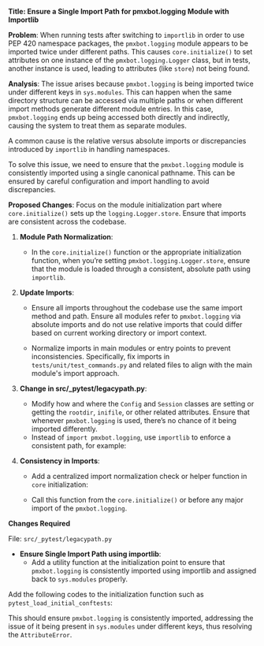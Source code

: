 **Title: Ensure a Single Import Path for pmxbot.logging Module with Importlib**

**Problem**: 
When running tests after switching to `importlib` in order to use PEP 420 namespace packages, the `pmxbot.logging` module appears to be imported twice under different paths. This causes `core.initialize()` to set attributes on one instance of the `pmxbot.logging.Logger` class, but in tests, another instance is used, leading to attributes (like `store`) not being found.

**Analysis**:
The issue arises because `pmxbot.logging` is being imported twice under different keys in `sys.modules`. This can happen when the same directory structure can be accessed via multiple paths or when different import methods generate different module entries. In this case, `pmxbot.logging` ends up being accessed both directly and indirectly, causing the system to treat them as separate modules.

A common cause is the relative versus absolute imports or discrepancies introduced by `importlib` in handling namespaces.

To solve this issue, we need to ensure that the `pmxbot.logging` module is consistently imported using a single canonical pathname. This can be ensured by careful configuration and import handling to avoid discrepancies.

**Proposed Changes**:
Focus on the module initialization part where `core.initialize()` sets up the `logging.Logger.store`. Ensure that imports are consistent across the codebase.

1. **Module Path Normalization**:
    - In the `core.initialize()` function or the appropriate initialization function, when you’re setting `pmxbot.logging.Logger.store`, ensure that the module is loaded through a consistent, absolute path using `importlib`.

2. **Update Imports**:
    - Ensure all imports throughout the codebase use the same import method and path. Ensure all modules refer to `pmxbot.logging` via absolute imports and do not use relative imports that could differ based on current working directory or import context.
    
    - Normalize imports in main modules or entry points to prevent inconsistencies. Specifically, fix imports in `tests/unit/test_commands.py` and related files to align with the main module's import approach.

3. **Change in src/_pytest/legacypath.py**:
    - Modify how and where the `Config` and `Session` classes are setting or getting the `rootdir`, `inifile`, or other related attributes. Ensure that whenever `pmxbot.logging` is used, there’s no chance of it being imported differently.
    - Instead of `import pmxbot.logging`, use `importlib` to enforce a consistent path, for example:
      
      
4. **Consistency in Imports**:
    - Add a centralized import normalization check or helper function in `core` initialization:
      
    - Call this function from the `core.initialize()` or before any major import of the `pmxbot.logging`.

**Changes Required**

File: `src/_pytest/legacypath.py`

- **Ensure Single Import Path using importlib**:
    - Add a utility function at the initialization point to ensure that `pmxbot.logging` is consistently imported using importlib and assigned back to `sys.modules` properly.
    
Add the following codes to the initialization function such as `pytest_load_initial_conftests`:



This should ensure `pmxbot.logging` is consistently imported, addressing the issue of it being present in `sys.modules` under different keys, thus resolving the `AttributeError`.